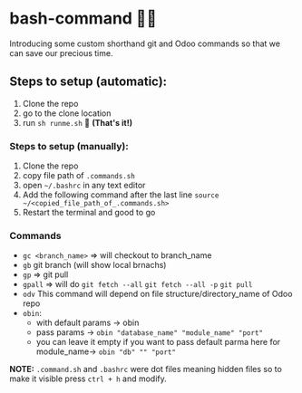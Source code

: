 # bash-command 🧑‍💻
Introducing some custom shorthand git and Odoo commands so that we can save our precious time.

## Steps to setup (automatic):
1. Clone the repo
2. go to the clone location
3. run `sh runme.sh` 🏃 **(That's it!)**

### Steps to setup (manually):
1. Clone the repo
2. copy file path of `.commands.sh`
3. open `~/.bashrc` in any text editor
4. Add the following command after the last line `source ~/<copied_file_path_of_.commands.sh>`
5. Restart the terminal and good to go

### Commands
* `gc <branch_name>` => will checkout to branch_name
* `gb` git branch (will show local brnachs)
* `gp` => git pull
* `gpall` => will do `git fetch --all` `git fetch --all -p` `git pull`
* `odv` This command will depend on file structure/directory_name of Odoo repo
* `obin`:
  * with default params ->  obin
  * pass params -> `obin "database_name" "module_name" "port"`
  * you can leave it empty if you want to pass default parma here for module_name-> `obin "db" "" "port"`

**NOTE:** `.command.sh` and `.bashrc` were dot files meaning hidden files so to make it visible press `ctrl + h` and modify.
